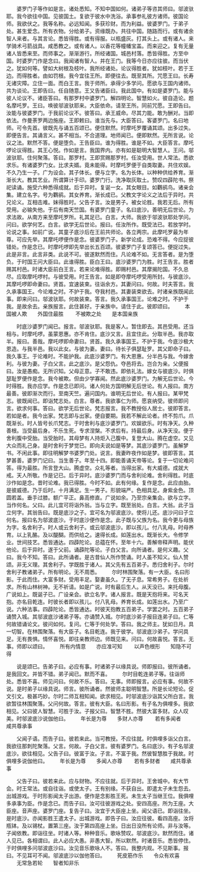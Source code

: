 <!-- { "loadSidebar": true } -->
　　婆罗门子等作如是言。诸处悉知。不知中国如何。诸弟子等咨其师曰。邬波驮耶。我今欲往中国。见彼国土。复欲于彼水中洗浴。承事参礼彼方诸师。彼国论师。我欲伏之。我等名称。必远知闻。多获珍财。而为利益。彼婆罗门。于弟子处。甚生爱念。所有衣物。分给弟子。资缘既办。共往中国。随路而行。或有诸余智人来者。与其言论。悉皆得胜。或有得服。以瓶盛灰。打其头上。或有诸人。来学骑术弓箭战具。咸悉教之。或有诸人。以香花等幢幡宝盖。而来迎之。复有无量诸人皆悉来至。而师事之。渐渐游行。所经诸国。城邑村落。悉皆得胜。方至中国。时婆罗门作是念曰。我闻诸有智人。并在王门。我等今日亦应往彼。而当伏之。犹如何等。譬如大树根及枝叶。我所经诸处。论议得胜者。犹如枝叶。若于王边。而得胜者。由如罚根。我今宜往王所。即便往去。既至其所。咒愿王曰。长寿无诸灾障。立住一面。而白王言。我于师所。承得少多学问。愿欲与王国内诸师。共为谈论。王即告曰。任自随意。王又告诸臣曰。我此国中。有如是婆罗门。能与彼人论议不。诸臣答曰。有那罗村中婆罗门。解四明论。智慧如火。彼自造论。题名摩吒罗。王曰。唤彼邬波驮耶来。大臣依命。请至王所。同前咒愿。王即告曰。汝能与彼婆罗门。于我前论议不。彼答曰。承王威命。尽其力能。敢为酬对。当即依法。作曼荼罗两边施座。王即敕曰。谁当先与。大臣答曰。客婆罗门。名曰地师。可令先首。彼既先与诵五百颂已。便住默然。时摩吒罗覆诵其颂。出多过失。即便告言。其诵言义。甚不相当。不合道理。地师闻已。便即默然。无所言说。论议之法。默然不答。便是堕负。王告臣曰。谁为得胜。谁是不如。大臣答言。摩吒啰论议得胜。其王心悦。作如是言。我国界内。亦有如是聪明大智慧人。王问。邬波驮耶。住何聚落。答曰。那罗村。王即赏赐那罗村。任汝受用。世人常法。悉欲求乐。有诸婆罗门女。比求夫婿。竟未能得。时摩吒罗便于自类取妻。共住欢娱。不久乃生一子。广为设会。其子体长。便与立字。名为长体。以种种供给养育。渐渐长大。教其艺业。所谓算计手印。婆罗门行。洗净取灰取土。赞叹四薜陀书。祭祀读诵。施受六种悉得成就。后于异时。复诞一女。其女眼目。如鸜鹆鸟。诸亲会集。建立名字。号为鸜鹆。其女养育。渐长成已。父教文字论义之法后于异时。共兄论义。互相击难。妹得胜时。父告子言。汝是男子。被女论胜。我若无后。所有受用。必输失他。于后有南天竺国。有婆罗门童子。名曰底沙。善明无后世论。为求法故。从南方来至摩吒罗所。礼其足已。白言。大师。我欲于邬波驮耶处学问。问曰。欲学何艺。白言。欲学无后世论。报曰。任汝所作。既受法已。若放学时。论说之事。如前广说。其童子底沙后在王前共师论。各立两宗。此摩吒罗最为年尊。可应先举。其摩吒啰便作是念。彼婆罗门子。新学论成。恐难不得。今应捉彼错处。作是念已。时摩吒啰即先举出长五百颂。彼婆罗门子复颂答已。便捉过失。此是非言。此言非类。此说不可。彼遂默然而住。凡论难不如。无言答者。是为堕负。于时国王问大臣曰。此谁得胜。臣白王曰。底沙婆罗门为胜。时王告言。胜者赐其村邑。时诸大臣前白王言。若来论难得胜。即赐村邑。其摩揭陀国。不久总尽。应取摩吒啰村。与彼受用。时王告言。如是即夺摩吒啰受用所封。与彼底沙。其摩吒啰即命妻曰。贤首。宜速装束。往诣余方。其妻问曰。何故。时夫答言。我久承事国王。今论难之时。不护于我。夺我村邑。其妻装束欲去。时诸亲族既闻此事。即来问曰。邬波驮耶。何故装束。答言。我久承事国王。论难之时。不护于我。是故余去。亲族报言。此住甚好。于亲族中。请住于此。彼即颂曰。
　　本国被人欺　　外国住最胜
　　不被欺之处　　是本国亲族

　　时底沙婆罗门闻已。报言。邬波驮耶。我是客人。暂住即去。其邑受用。还当相与。时摩吒啰。虽蒙恩惠。亦不肯住。底沙又言。且宜住此。分取半邑。我亦取半。报曰。善哉。摩吒啰即命妻曰。贤首。我久承事国王。不护于我。今底沙极大恩造。与我半邑。我以此女。与彼为妻。妻曰。待长子俱瑟耻罗。其父即命子曰。我久事王。于论难时。不能护我。此底沙婆罗门。有大恩惠。分半邑与我。今嫁舍利。与彼为妻。子白父言。此之底沙。是父怨仇。夺邑将去。岂合为亲。父便报曰。汝是愚痴。无所识知。父母正意。子不敢违。即依礼法。嫁女与彼底沙。时俱瑟耻罗便作是念。我今被欺。但由少学寡闻。然此底沙婆罗门。为解无后世论。今时得胜。我亦应学。作是念已即问。诸人何处方国明解无后世论。有人报曰。南方最善。彼即渐次而行。至南天竺。遍问国内。谁明无后世论。有人报曰。某甲梵志。彼既闻已。即诣梵志处。白言。尊者。我欲事仁为师。愿哀纳受。彼师即问言。欲求何事。答曰。欲学无后世论。梵志报言。我不教授俗人居士。彼即答言。若如是者。我今出家。梵志即与出家。便自要期。我若不解此论者。终不剪爪。爪既渐长。时人皆号长爪梵志。于时舍利与底沙婆罗门。欢娱欲乐。时有净天。久种善根。当受最后身。不乐生死。专求涅槃。不求后有。持最后身。从净天没。便于舍利腹中受胎。当受胎时。其母梦有人持炬入己腹中。复登大山。腾在虚空。又见大众而礼己身。是时舍利于梦觉已。即向夫说如是等梦。其底沙婆罗门。虽解梦书。不闲此事。即往明解梦书婆罗门处。说言。我妻昨夜作如是梦。彼即答言。其梦甚善。婆罗门记曰。当生善子。年至十四。即能善诵天帝等论。复于一切论难问答。得为最胜。所言登大山。腾虚空。众礼等者。当得出家。有大威德。成就大戒。天人所敬。作是记已。后于异时。底沙婆罗门而与舍利论难。舍利得胜。时底沙作如是念。昔时论难。我已得胜。今时不如。此有何缘。复作是念。此应由胎。是彼威德。乃于后时。十月满足。生一男子。形貌端严。色相具足。身紫金色。顶圆若盖。垂手过膝。额广平正。鼻高修直。广说如余。乃至宗亲集会。欲与立字。当作何名。父曰。此儿宜可将诣外翁。当与立字。既至翁处。白言。大翁。此子当立何字。其翁告曰。既是底沙之子。宜可名为邬波底沙。使将儿还。底沙问曰子立何名。报曰名为邬波底沙。于时底沙便作是念。此子既与父族为名。我今更与母族为字。名舍利子。时人或云舍利子。或云邬波底沙。即以孩儿。付八乳母。时母养育。以上乳酪。及以醍醐。而供给之。速得长成。如莲出水。既渐长大。令修学业。世间技艺。悉皆通达。四薜陀论。总蕴在怀。至年十六。善解帝释声明。能伏他论。后于异时。遂于父前。诵薜陀等论。子白父言。向所诵者。是何义趣。父曰。我今不知。答曰。此所诵者。是古昔仙人所作赞诵。时人虽不知义。仙人赞颂。非无义理。其舍利子。学既胜于诸人。其父先有五百弟子。悉归舍利子。尔时舍利子教诸弟子。所有明论。无不周悉。
　　尔时林围聚落。有一大臣。名曰形影。于此而住。大富多财。受用丰足。娶妻虽久。了无子息。常希男子。在处祈求。所有山林树神。无不祈请。如是广说。时有最后生人。从天没已。来托母腹。广说如上。既诞子已。广设亲会。欲立名字。诸人报言。既是天抱将来。可名天抱。亦名目乾连。时彼长者即以孩儿。付八乳母。养育长成。如莲出水。乃至广说。六种法事。四薜陀论。悉皆通达。时彼天抱教五百弟子。学罢之时。五百弟子诵赞入城。其邬波底沙诸弟子等。亦诵赞入城。尔时底沙弟子报目连弟子曰。仁等何故错诵论文。彼问如何。复问。仁等于何处学。答曰。我之师主。犹如日月。具一切智。在林围聚落。有大臣子。名目乾连。我于彼学。邬波底沙弟子。学问具足。无有畏惧。情怀喜悦。即往亲教师边。师既见来。问曰。何故喜悦。答言。无事。师即以颂曰。
　　所有内情意　　亦应准可知
　　以声色根形　　知隐不可得

　　说是颂已。告弟子曰。必应有事。时诸弟子以缘具说。师即报曰。彼所诵者。是我回文。并皆不错。弟子闻已。默而不喜。
　　尔时目乾连弟子等。往诣师处。悉皆不喜。师见问曰。何故不乐。答曰。无事。师即报言。必应有事。何故不说。是时弟子以缘具说。师言。彼所诵者。然彼师主聪明智慧。所是长论短论。促文引文。极甚巧妙。尔时二师互相知闻。欲求相见。时邬波底沙诣其父所白言。我欲暂往林围聚落。父问何故。答言。彼有大臣。名曰形影。有子名为俱哩多。我欲相见。父曰彼人智慧。可胜于汝。子报父曰。智慧不胜。然彼大富多财。众人叹美。时邬波底沙说伽他曰。
　　年长是为尊　　多财人亦尊
　　若有多闻者　　咸共尊承事

　　父闻子语。而告子曰。彼若来此。当可教授。不应往就。时俱哩多诣父白言。我欲往那刺陀聚落。父言。何故。子白父言。彼有婆罗门。名曰底沙。有子名邬波底沙。欲往相见。父告子曰。彼富于汝。子言。不富于我。然彼智慧胜于我故。时俱哩多说伽他曰。
　　年长是为尊　　多闻人亦尊
　　若有多财者　　咸共尊承事

　　父告子曰。彼若来此。应与财物。不应往就。后于异时。王舍城中。有大节会。时王常法。或自往诣。或使太子。王有别缘。不获自出。即遣太子未生怨去。出城游戏。于时形影闻太子出游。便作是念影胜王死。未生太子当继王位。我俱哩多承事为臣。作是念已。而告子曰。汝可往彼游戏之处。安四高座。所为王座。大臣座。音声座。婆罗门座。复告子曰。汝宜于大臣座上坐。闻父语已。即诣往坐。是时底沙。亦闻影胜王遣太子。出城游戏。即告子曰。汝应往彼。看四高座。汝将瓶钵。及以锡杖。置第三座。汝于第四高座上坐。日出日没所有论师。非与汝等。子闻依教。即诣往坐。时诸人等。种种音乐。歌咏赞叹。邬波底沙。默然而住。诸人见已。各相谓曰。此人必应大愚。非愚大智。所以默然。时诸音乐。悉皆停住。于时俱哩多问邬波底沙曰。汝见音乐歌咏人不。答曰。我整内观。不见斯事。报曰。不见耳可不闻。邬波底沙以伽他答曰。
　　死皮筋作乐　　令众有欢喜
　　无常急若轮　　智者知非乐

